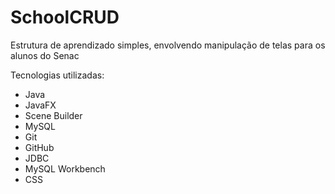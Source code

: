 # SchoolCRUD

Estrutura de aprendizado simples, envolvendo manipulação de telas para os alunos do Senac

Tecnologias utilizadas:

- Java
- JavaFX
- Scene Builder
- MySQL
- Git
- GitHub
- JDBC
- MySQL Workbench
- CSS
